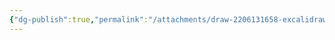 ```yaml
---
{"dg-publish":true,"permalink":"/attachments/draw-2206131658-excalidraw/","dgHomeLink":false,"dgPassFrontmatter":false}
---
```

<style>
.container {font-family: sans-serif; text-align: center;}
.button-wrapper button {z-index: 1;height: 40px; width: 100px; margin: 10px;padding: 5px;}
.excalidraw .App-menu_top .buttonList { display: flex;}
.excalidraw-wrapper { height: 800px; margin: 50px; position: relative;}
:root[dir="ltr"] .excalidraw .layer-ui__wrapper .zen-mode-transition.App-menu_bottom--transition-left {transform: none;}
</style><script src="https://unpkg.com/react@17/umd/react.production.min.js"></script><script src="https://unpkg.com/react-dom@17/umd/react-dom.production.min.js"></script><script type="text/javascript" src="https://unpkg.com/@excalidraw/excalidraw/dist/excalidraw.production.min.js"></script><div id="draw_2206131658excalidraw.md"></div><script>(function(){const InitialData={"type":"excalidraw","version":2,"source":"https://excalidraw.com","elements":[{"type":"text","version":950,"versionNonce":238669921,"isDeleted":false,"id":"r7FxcFMi","fillStyle":"hachure","strokeWidth":1,"strokeStyle":"solid","roughness":1,"opacity":100,"angle":0,"x":-134.38641805953603,"y":112.61570464175327,"strokeColor":"#000000","backgroundColor":"transparent","width":278,"height":48,"seed":207146373,"groupIds":[],"strokeSharpness":"sharp","boundElements":[],"updated":1655128830766,"link":null,"locked":false,"fontSize":20.226449001982285,"fontFamily":2,"text":"Pre-world -- sensual hyle\n(Vorwelt)       (Emfindungshyle)","rawText":"Pre-world -- sensual hyle\n(Vorwelt)       (Emfindungshyle)","baseline":43,"textAlign":"left","verticalAlign":"top","containerId":null,"originalText":"Pre-world -- sensual hyle\n(Vorwelt)       (Emfindungshyle)"},{"type":"text","version":750,"versionNonce":650105213,"isDeleted":false,"id":"aLGvIkVt","fillStyle":"hachure","strokeWidth":1,"strokeStyle":"solid","roughness":1,"opacity":100,"angle":0,"x":226.58746762140527,"y":-850.9111224273978,"strokeColor":"#000000","backgroundColor":"transparent","width":342,"height":48,"seed":478705995,"groupIds":[],"strokeSharpness":"sharp","boundElements":[],"updated":1655128830766,"link":null,"locked":false,"fontSize":20.226449001982267,"fontFamily":2,"text":"world as ground / world as primal fact\n(Welt als Boden / Welt als Urtatsache)","rawText":"world as ground / world as primal fact\n(Welt als Boden / Welt als Urtatsache)","baseline":43,"textAlign":"center","verticalAlign":"top","containerId":null,"originalText":"world as ground / world as primal fact\n(Welt als Boden / Welt als Urtatsache)"},{"type":"text","version":270,"versionNonce":50188499,"isDeleted":false,"id":"h8mj8AKT","fillStyle":"hachure","strokeWidth":1,"strokeStyle":"solid","roughness":1,"opacity":100,"angle":0,"x":-741.0623648315927,"y":-699.7796432152776,"strokeColor":"#000000","backgroundColor":"transparent","width":172,"height":33,"seed":693032165,"groupIds":[],"strokeSharpness":"sharp","boundElements":[],"updated":1655128830766,"link":null,"locked":false,"fontSize":28,"fontFamily":2,"text":"world as such","rawText":"world as such","baseline":25,"textAlign":"left","verticalAlign":"top","containerId":null,"originalText":"world as such"},{"type":"text","version":255,"versionNonce":863467691,"isDeleted":false,"id":"QISHs5NC","fillStyle":"hachure","strokeWidth":1,"strokeStyle":"solid","roughness":1,"opacity":100,"angle":0,"x":-738.7913643781885,"y":-350.1030151024844,"strokeColor":"#000000","backgroundColor":"transparent","width":225,"height":33,"seed":2002851819,"groupIds":[],"strokeSharpness":"sharp","boundElements":[],"updated":1655129211533,"link":null,"locked":false,"fontSize":28,"fontFamily":2,"text":"modalizable world","rawText":"modalizable world","baseline":25,"textAlign":"left","verticalAlign":"top","containerId":null,"originalText":"modalizable world"},{"type":"text","version":626,"versionNonce":2068987507,"isDeleted":false,"id":"UnkOmCIn","fillStyle":"hachure","strokeWidth":1,"strokeStyle":"solid","roughness":1,"opacity":100,"angle":0,"x":-742.7640132533329,"y":-85.54825568052877,"strokeColor":"#000000","backgroundColor":"transparent","width":201,"height":33,"seed":2093805637,"groupIds":[],"strokeSharpness":"sharp","boundElements":[],"updated":1655128830766,"link":null,"locked":false,"fontSize":28,"fontFamily":2,"text":"regions of being","rawText":"regions of being","baseline":25,"textAlign":"left","verticalAlign":"top","containerId":null,"originalText":"regions of being"},{"type":"text","version":300,"versionNonce":1221416509,"isDeleted":false,"id":"CUpxYfby","fillStyle":"hachure","strokeWidth":1,"strokeStyle":"solid","roughness":1,"opacity":100,"angle":0,"x":-305.47755696638933,"y":-780.0702532713523,"strokeColor":"#000000","backgroundColor":"transparent","width":368,"height":27,"seed":921494155,"groupIds":[],"strokeSharpness":"sharp","boundElements":[],"updated":1655128830766,"link":null,"locked":false,"fontSize":22.5581541604898,"fontFamily":2,"text":"transcendental concepts of the world","rawText":"transcendental concepts of the world","baseline":20,"textAlign":"center","verticalAlign":"top","containerId":null,"originalText":"transcendental concepts of the world"},{"type":"text","version":392,"versionNonce":1980233747,"isDeleted":false,"id":"jS6f2a0K","fillStyle":"hachure","strokeWidth":1,"strokeStyle":"solid","roughness":1,"opacity":100,"angle":0,"x":-282.5945695958226,"y":-661.9449959306636,"strokeColor":"#000000","backgroundColor":"transparent","width":295,"height":28,"seed":615554981,"groupIds":[],"strokeSharpness":"sharp","boundElements":[],"updated":1655128830767,"link":null,"locked":false,"fontSize":24.00789924289868,"fontFamily":2,"text":"natural concept of the world","rawText":"natural concept of the world","baseline":21,"textAlign":"center","verticalAlign":"top","containerId":null,"originalText":"natural concept of the world"},{"type":"text","version":469,"versionNonce":474243055,"isDeleted":false,"id":"L9OwPpdx","fillStyle":"hachure","strokeWidth":1,"strokeStyle":"solid","roughness":1,"opacity":100,"angle":0,"x":-69.57651299879444,"y":-624.9693696663641,"strokeColor":"#000000","backgroundColor":"transparent","width":173,"height":27,"seed":870734123,"groupIds":[],"strokeSharpness":"sharp","boundElements":[],"updated":1655128830767,"link":null,"locked":false,"fontSize":22.743364417034638,"fontFamily":2,"text":"(world as totality)","rawText":"(world as totality)","baseline":20,"textAlign":"center","verticalAlign":"top","containerId":null,"originalText":"(world as totality)"},{"type":"text","version":314,"versionNonce":823492019,"isDeleted":false,"id":"bm1GRaic","fillStyle":"hachure","strokeWidth":1,"strokeStyle":"solid","roughness":1,"opacity":100,"angle":0,"x":228.12330327925497,"y":-753.7829695101915,"strokeColor":"#000000","backgroundColor":"transparent","width":368,"height":23,"seed":656892677,"groupIds":[],"strokeSharpness":"sharp","boundElements":[],"updated":1655128830767,"link":null,"locked":false,"fontSize":20,"fontFamily":2,"text":"world-horizon / world as universal horizon","rawText":"world-horizon / world as universal horizon","baseline":17,"textAlign":"center","verticalAlign":"top","containerId":null,"originalText":"world-horizon / world as universal horizon"},{"type":"text","version":204,"versionNonce":860924669,"isDeleted":false,"id":"aj08nuMp","fillStyle":"hachure","strokeWidth":1,"strokeStyle":"solid","roughness":1,"opacity":100,"angle":0,"x":-434.49877139289765,"y":-537.6175086511649,"strokeColor":"#000000","backgroundColor":"transparent","width":469,"height":68,"seed":1270348747,"groupIds":[],"strokeSharpness":"sharp","boundElements":[],"updated":1655128830767,"link":null,"locked":false,"fontSize":20,"fontFamily":2,"text":"basic modes of givenness of the life-world\n/ total-aspects of the world\n(grundlegende Gegebenheitsweisen der Lebenswelt)","rawText":"basic modes of givenness of the life-world\n/ total-aspects of the world\n(grundlegende Gegebenheitsweisen der Lebenswelt)","baseline":63,"textAlign":"left","verticalAlign":"top","containerId":null,"originalText":"basic modes of givenness of the life-world\n/ total-aspects of the world\n(grundlegende Gegebenheitsweisen der Lebenswelt)"},{"type":"text","version":270,"versionNonce":1738624851,"isDeleted":false,"id":"iSogyhXq","fillStyle":"hachure","strokeWidth":1,"strokeStyle":"solid","roughness":1,"opacity":100,"angle":0,"x":186.9992036376259,"y":-553.0699753434081,"strokeColor":"#000000","backgroundColor":"transparent","width":151,"height":23,"seed":1756281445,"groupIds":[],"strokeSharpness":"sharp","boundElements":[],"updated":1655128830767,"link":null,"locked":false,"fontSize":20,"fontFamily":2,"text":"horizon-structure","rawText":"horizon-structure","baseline":17,"textAlign":"left","verticalAlign":"top","containerId":null,"originalText":"horizon-structure"},{"type":"text","version":169,"versionNonce":1499218781,"isDeleted":false,"id":"6WI7tBYY","fillStyle":"hachure","strokeWidth":1,"strokeStyle":"solid","roughness":1,"opacity":100,"angle":0,"x":372.5085856130729,"y":-552.0455002457521,"strokeColor":"#000000","backgroundColor":"transparent","width":146,"height":23,"seed":1249659499,"groupIds":[],"strokeSharpness":"sharp","boundElements":[],"updated":1655128830767,"link":null,"locked":false,"fontSize":20,"fontFamily":2,"text":"practical horizon","rawText":"practical horizon","baseline":17,"textAlign":"left","verticalAlign":"top","containerId":null,"originalText":"practical horizon"},{"type":"text","version":207,"versionNonce":738323699,"isDeleted":false,"id":"r17nUuor","fillStyle":"hachure","strokeWidth":1,"strokeStyle":"solid","roughness":1,"opacity":100,"angle":0,"x":547.4775448764656,"y":-551.4721185493232,"strokeColor":"#000000","backgroundColor":"transparent","width":120,"height":23,"seed":1645487557,"groupIds":[],"strokeSharpness":"sharp","boundElements":[],"updated":1655128830767,"link":null,"locked":false,"fontSize":20,"fontFamily":2,"text":"pregivenness","rawText":"pregivenness","baseline":17,"textAlign":"left","verticalAlign":"top","containerId":null,"originalText":"pregivenness"},{"type":"text","version":262,"versionNonce":2132135869,"isDeleted":false,"id":"gvK4QpDI","fillStyle":"hachure","strokeWidth":1,"strokeStyle":"solid","roughness":1,"opacity":100,"angle":0,"x":495.50928218890294,"y":-510.726768312927,"strokeColor":"#000000","backgroundColor":"transparent","width":179,"height":23,"seed":352175371,"groupIds":[],"strokeSharpness":"sharp","boundElements":[],"updated":1655128830767,"link":null,"locked":false,"fontSize":20,"fontFamily":2,"text":"orientation-structure","rawText":"orientation-structure","baseline":17,"textAlign":"left","verticalAlign":"top","containerId":null,"originalText":"orientation-structure"},{"type":"text","version":264,"versionNonce":29218451,"isDeleted":false,"id":"nE0V6bty","fillStyle":"hachure","strokeWidth":1,"strokeStyle":"solid","roughness":1,"opacity":100,"angle":0,"x":357.8905702048128,"y":-512.2216356258494,"strokeColor":"#000000","backgroundColor":"transparent","width":111,"height":23,"seed":376775973,"groupIds":[],"strokeSharpness":"sharp","boundElements":[],"updated":1655128830767,"link":null,"locked":false,"fontSize":20,"fontFamily":2,"text":"embodiment","rawText":"embodiment","baseline":17,"textAlign":"left","verticalAlign":"top","containerId":null,"originalText":"embodiment"},{"type":"text","version":213,"versionNonce":1654575133,"isDeleted":false,"id":"BscmjTk1","fillStyle":"hachure","strokeWidth":1,"strokeStyle":"solid","roughness":1,"opacity":100,"angle":0,"x":-300.7018176746833,"y":-354.7843835547395,"strokeColor":"#000000","backgroundColor":"transparent","width":199,"height":45,"seed":313977771,"groupIds":[],"strokeSharpness":"sharp","boundElements":[],"updated":1655128830767,"link":null,"locked":false,"fontSize":20,"fontFamily":2,"text":"the world -- a world\n(die Welt)     (ein Welt)","rawText":"the world -- a world\n(die Welt)     (ein Welt)","baseline":40,"textAlign":"left","verticalAlign":"top","containerId":null,"originalText":"the world -- a world\n(die Welt)     (ein Welt)"},{"type":"text","version":185,"versionNonce":931892275,"isDeleted":false,"id":"zeNzusJA","fillStyle":"hachure","strokeWidth":1,"strokeStyle":"solid","roughness":1,"opacity":100,"angle":0,"x":62.41011908573137,"y":-354.861747554016,"strokeColor":"#000000","backgroundColor":"transparent","width":226,"height":45,"seed":1228880005,"groupIds":[],"strokeSharpness":"sharp","boundElements":[],"updated":1655128830767,"link":null,"locked":false,"fontSize":20,"fontFamily":2,"text":"home-world -- alien-world\n(Heimwelt)    (Fremdwelt)","rawText":"home-world -- alien-world\n(Heimwelt)    (Fremdwelt)","baseline":40,"textAlign":"left","verticalAlign":"top","containerId":null,"originalText":"home-world -- alien-world\n(Heimwelt)    (Fremdwelt)"},{"type":"text","version":586,"versionNonce":1650475791,"isDeleted":false,"id":"In4iVsWY","fillStyle":"hachure","strokeWidth":1,"strokeStyle":"solid","roughness":1,"opacity":100,"angle":0,"x":-135.7862960249431,"y":-124.76550194636388,"strokeColor":"#000000","backgroundColor":"transparent","width":225,"height":23,"seed":1473396299,"groupIds":[],"strokeSharpness":"sharp","boundElements":[],"updated":1655128830767,"link":null,"locked":false,"fontSize":20,"fontFamily":2,"text":"theoretical linguistic layer","rawText":"theoretical linguistic layer","baseline":17,"textAlign":"left","verticalAlign":"top","containerId":null,"originalText":"theoretical linguistic layer"},{"type":"text","version":507,"versionNonce":1715674177,"isDeleted":false,"id":"tvd286EN","fillStyle":"hachure","strokeWidth":1,"strokeStyle":"solid","roughness":1,"opacity":100,"angle":0,"x":-136.0026359839817,"y":-87.73438951766855,"strokeColor":"#000000","backgroundColor":"transparent","width":260,"height":23,"seed":1949294565,"groupIds":[],"strokeSharpness":"sharp","boundElements":[],"updated":1655128830767,"link":null,"locked":false,"fontSize":20,"fontFamily":2,"text":"pre-theoretical linguistic layer","rawText":"pre-theoretical linguistic layer","baseline":17,"textAlign":"left","verticalAlign":"top","containerId":null,"originalText":"pre-theoretical linguistic layer"},{"type":"text","version":586,"versionNonce":1748796495,"isDeleted":false,"id":"6WccH123","fillStyle":"hachure","strokeWidth":1,"strokeStyle":"solid","roughness":1,"opacity":100,"angle":0,"x":-136.18740780937833,"y":-49.4161245271838,"strokeColor":"#000000","backgroundColor":"transparent","width":232,"height":23,"seed":254426347,"groupIds":[],"strokeSharpness":"sharp","boundElements":[],"updated":1655128830767,"link":null,"locked":false,"fontSize":20,"fontFamily":2,"text":"pre-linguistic cultural layer","rawText":"pre-linguistic cultural layer","baseline":17,"textAlign":"left","verticalAlign":"top","containerId":null,"originalText":"pre-linguistic cultural layer"},{"type":"text","version":635,"versionNonce":720890913,"isDeleted":false,"id":"sDZ6xpgS","fillStyle":"hachure","strokeWidth":1,"strokeStyle":"solid","roughness":1,"opacity":100,"angle":0,"x":-368.5493582584638,"y":-104.65254040432501,"strokeColor":"#000000","backgroundColor":"transparent","width":174,"height":76,"seed":2102696773,"groupIds":[],"strokeSharpness":"sharp","boundElements":[],"updated":1655128830767,"link":null,"locked":false,"fontSize":21.18117299702596,"fontFamily":2,"text":"cultural world\n/surrounding world\n(Umwelt)","rawText":"cultural world\n/surrounding world\n(Umwelt)","baseline":69,"textAlign":"left","verticalAlign":"top","containerId":null,"originalText":"cultural world\n/surrounding world\n(Umwelt)"},{"type":"text","version":572,"versionNonce":526894913,"isDeleted":false,"id":"S65o3pWJ","fillStyle":"hachure","strokeWidth":1,"strokeStyle":"solid","roughness":1,"opacity":100,"angle":0,"x":-371.60086298577767,"y":25.88293908557955,"strokeColor":"#000000","backgroundColor":"transparent","width":156,"height":25,"seed":608790411,"groupIds":[],"strokeSharpness":"sharp","boundElements":[],"updated":1655128830767,"link":null,"locked":false,"fontSize":21.16407331469457,"fontFamily":2,"text":"perceptual world","rawText":"perceptual world","baseline":19,"textAlign":"left","verticalAlign":"top","containerId":null,"originalText":"perceptual world"},{"type":"text","version":537,"versionNonce":209617423,"isDeleted":false,"id":"NI50dTnd","fillStyle":"hachure","strokeWidth":1,"strokeStyle":"solid","roughness":1,"opacity":100,"angle":0,"x":-127.7525404416906,"y":22.653627588321,"strokeColor":"#000000","backgroundColor":"transparent","width":125,"height":23,"seed":755690149,"groupIds":[],"strokeSharpness":"sharp","boundElements":[],"updated":1655128830767,"link":null,"locked":false,"fontSize":20,"fontFamily":2,"text":"nature -- thing","rawText":"nature -- thing","baseline":17,"textAlign":"left","verticalAlign":"top","containerId":null,"originalText":"nature -- thing"},{"type":"text","version":550,"versionNonce":1517462241,"isDeleted":false,"id":"rtgcaHUp","fillStyle":"hachure","strokeWidth":1,"strokeStyle":"solid","roughness":1,"opacity":100,"angle":0,"x":-126.06061366661834,"y":64.33976677950693,"strokeColor":"#000000","backgroundColor":"transparent","width":236,"height":23,"seed":761937451,"groupIds":[],"strokeSharpness":"sharp","boundElements":[],"updated":1655128830767,"link":null,"locked":false,"fontSize":20,"fontFamily":2,"text":"phantom-world -- phantom","rawText":"phantom-world -- phantom","baseline":17,"textAlign":"left","verticalAlign":"top","containerId":null,"originalText":"phantom-world -- phantom"},{"type":"text","version":493,"versionNonce":1833327283,"isDeleted":false,"id":"CB0DEUmv","fillStyle":"hachure","strokeWidth":1,"strokeStyle":"solid","roughness":1,"opacity":100,"angle":0,"x":-108.28524021063868,"y":-226.6823644217036,"strokeColor":"#000000","backgroundColor":"transparent","width":201,"height":58,"seed":1677741573,"groupIds":[],"strokeSharpness":"sharp","boundElements":[],"updated":1655128830767,"link":null,"locked":false,"fontSize":24.65629325877761,"fontFamily":2,"text":"layers of\nconcrete life-world","rawText":"layers of\nconcrete life-world","baseline":51,"textAlign":"center","verticalAlign":"top","containerId":null,"originalText":"layers of\nconcrete life-world"},{"type":"text","version":462,"versionNonce":887627261,"isDeleted":false,"id":"hCBsRzFj","fillStyle":"hachure","strokeWidth":1,"strokeStyle":"solid","roughness":1,"opacity":100,"angle":0,"x":333.00708248427986,"y":-222.94356081948183,"strokeColor":"#000000","backgroundColor":"transparent","width":169,"height":58,"seed":360136907,"groupIds":[],"strokeSharpness":"sharp","boundElements":[],"updated":1655128830767,"link":null,"locked":false,"fontSize":24.759737666391633,"fontFamily":2,"text":"special worlds\n(Sonderwelten)","rawText":"special worlds\n(Sonderwelten)","baseline":51,"textAlign":"center","verticalAlign":"top","containerId":null,"originalText":"special worlds\n(Sonderwelten)"},{"type":"text","version":449,"versionNonce":1882331105,"isDeleted":false,"id":"KX1Gos3j","fillStyle":"hachure","strokeWidth":1,"strokeStyle":"solid","roughness":1,"opacity":100,"angle":0,"x":244.21223969753203,"y":-97.2842095927349,"strokeColor":"#000000","backgroundColor":"transparent","width":140,"height":23,"seed":288507237,"groupIds":[],"strokeSharpness":"sharp","boundElements":[],"updated":1655128830767,"link":null,"locked":false,"fontSize":20,"fontFamily":2,"text":"economic world","rawText":"economic world","baseline":17,"textAlign":"left","verticalAlign":"top","containerId":null,"originalText":"economic world"},{"type":"text","version":453,"versionNonce":1971622575,"isDeleted":false,"id":"CxQS8DZU","fillStyle":"hachure","strokeWidth":1,"strokeStyle":"solid","roughness":1,"opacity":100,"angle":0,"x":241.7527276553477,"y":-56.58162543203582,"strokeColor":"#000000","backgroundColor":"transparent","width":121,"height":23,"seed":101379947,"groupIds":[],"strokeSharpness":"sharp","boundElements":[],"updated":1655128830767,"link":null,"locked":false,"fontSize":20,"fontFamily":2,"text":"political world","rawText":"political world","baseline":17,"textAlign":"left","verticalAlign":"top","containerId":null,"originalText":"political world"},{"type":"text","version":443,"versionNonce":13005761,"isDeleted":false,"id":"FDPutKUJ","fillStyle":"hachure","strokeWidth":1,"strokeStyle":"solid","roughness":1,"opacity":100,"angle":0,"x":416.9118416126795,"y":-95.77065470178422,"strokeColor":"#000000","backgroundColor":"transparent","width":134,"height":23,"seed":1743671493,"groupIds":[],"strokeSharpness":"sharp","boundElements":[],"updated":1655128830767,"link":null,"locked":false,"fontSize":20,"fontFamily":2,"text":"historical world","rawText":"historical world","baseline":17,"textAlign":"left","verticalAlign":"top","containerId":null,"originalText":"historical world"},{"type":"text","version":482,"versionNonce":735864015,"isDeleted":false,"id":"QLsJkytE","fillStyle":"hachure","strokeWidth":1,"strokeStyle":"solid","roughness":1,"opacity":100,"angle":0,"x":417.36837284389924,"y":-60.12923259307706,"strokeColor":"#000000","backgroundColor":"transparent","width":129,"height":23,"seed":292538891,"groupIds":[],"strokeSharpness":"sharp","boundElements":[],"updated":1655128830767,"link":null,"locked":false,"fontSize":20,"fontFamily":2,"text":"religious world","rawText":"religious world","baseline":17,"textAlign":"left","verticalAlign":"top","containerId":null,"originalText":"religious world"},{"type":"text","version":434,"versionNonce":1512330145,"isDeleted":false,"id":"5y2Ja8Hf","fillStyle":"hachure","strokeWidth":1,"strokeStyle":"solid","roughness":1,"opacity":100,"angle":0,"x":251.95895344995267,"y":30.877669465842132,"strokeColor":"#000000","backgroundColor":"transparent","width":106,"height":23,"seed":1439821861,"groupIds":[],"strokeSharpness":"sharp","boundElements":[],"updated":1655128830767,"link":null,"locked":false,"fontSize":20,"fontFamily":2,"text":"visual world","rawText":"visual world","baseline":17,"textAlign":"left","verticalAlign":"top","containerId":null,"originalText":"visual world"},{"type":"text","version":442,"versionNonce":129299183,"isDeleted":false,"id":"QLlTBJhg","fillStyle":"hachure","strokeWidth":1,"strokeStyle":"solid","roughness":1,"opacity":100,"angle":0,"x":417.0797013340672,"y":29.858662100933202,"strokeColor":"#000000","backgroundColor":"transparent","width":107,"height":23,"seed":480268459,"groupIds":[],"strokeSharpness":"sharp","boundElements":[],"updated":1655128830767,"link":null,"locked":false,"fontSize":20,"fontFamily":2,"text":"haptic world","rawText":"haptic world","baseline":17,"textAlign":"left","verticalAlign":"top","containerId":null,"originalText":"haptic world"},{"type":"text","version":493,"versionNonce":813381505,"isDeleted":false,"id":"z7N3Gu8H","fillStyle":"hachure","strokeWidth":1,"strokeStyle":"solid","roughness":1,"opacity":100,"angle":0,"x":253.78823577041555,"y":64.62732907747079,"strokeColor":"#000000","backgroundColor":"transparent","width":125,"height":23,"seed":952804229,"groupIds":[],"strokeSharpness":"sharp","boundElements":[],"updated":1655128830767,"link":null,"locked":false,"fontSize":20,"fontFamily":2,"text":"auditory world","rawText":"auditory world","baseline":17,"textAlign":"left","verticalAlign":"top","containerId":null,"originalText":"auditory world"},{"type":"line","version":732,"versionNonce":1051637629,"isDeleted":false,"id":"Xzsm1HxC_xFAu65-HLgSQ","fillStyle":"hachure","strokeWidth":0.5,"strokeStyle":"dashed","roughness":1,"opacity":100,"angle":0,"x":190.305304902353,"y":-165.13211042320927,"strokeColor":"#000000","backgroundColor":"transparent","width":0,"height":300.095784321015,"seed":155648843,"groupIds":[],"strokeSharpness":"round","boundElements":[],"updated":1655128830767,"link":null,"locked":false,"startBinding":null,"endBinding":null,"lastCommittedPoint":null,"startArrowhead":null,"endArrowhead":null,"points":[[0,0],[0,300.095784321015]]},{"type":"line","version":469,"versionNonce":295091471,"isDeleted":false,"id":"wEUB51hasrtU6YCaP29TY","fillStyle":"hachure","strokeWidth":0.5,"strokeStyle":"dashed","roughness":1,"opacity":100,"angle":0,"x":-142.46204684438362,"y":-8.557323067997572,"strokeColor":"#000000","backgroundColor":"transparent","width":656.2155311986019,"height":0,"seed":1427499749,"groupIds":[],"strokeSharpness":"round","boundElements":[],"updated":1655128830767,"link":null,"locked":false,"startBinding":null,"endBinding":null,"lastCommittedPoint":null,"startArrowhead":null,"endArrowhead":null,"points":[[0,0],[656.2155311986019,0]]},{"type":"line","version":114,"versionNonce":1447346141,"isDeleted":false,"id":"_4eM8Q-ARXmM8lxBKHfva","fillStyle":"hachure","strokeWidth":1,"strokeStyle":"solid","roughness":1,"opacity":100,"angle":0,"x":-460.6305019844383,"y":-692.9965791113065,"strokeColor":"#000000","backgroundColor":"transparent","width":137.2374725341797,"height":67.82997131347656,"seed":532570603,"groupIds":[],"strokeSharpness":"round","boundElements":[],"updated":1655128830767,"link":null,"locked":false,"startBinding":null,"endBinding":null,"lastCommittedPoint":null,"startArrowhead":null,"endArrowhead":null,"points":[[0,0],[137.2374725341797,-67.82997131347656]]},{"type":"line","version":214,"versionNonce":760051827,"isDeleted":false,"id":"yX2cI2QRYqOe4buesFb_8","fillStyle":"hachure","strokeWidth":1,"strokeStyle":"solid","roughness":1,"opacity":100,"angle":0,"x":-460.6361306908186,"y":-691.9891977668061,"strokeColor":"#000000","backgroundColor":"transparent","width":159.49517272583807,"height":45.39100621200845,"seed":188827205,"groupIds":[],"strokeSharpness":"round","boundElements":[],"updated":1655128830767,"link":null,"locked":false,"startBinding":null,"endBinding":null,"lastCommittedPoint":null,"startArrowhead":null,"endArrowhead":null,"points":[[0,0],[159.49517272583807,45.39100621200845]]},{"type":"line","version":201,"versionNonce":851098685,"isDeleted":false,"id":"EogZDZZCAE5jz27-7jdIn","fillStyle":"hachure","strokeWidth":1,"strokeStyle":"solid","roughness":1,"opacity":100,"angle":0,"x":84.58835482708514,"y":-763.9814195043729,"strokeColor":"#000000","backgroundColor":"transparent","width":121.4630126953125,"height":17.351837158203125,"seed":957410443,"groupIds":[],"strokeSharpness":"round","boundElements":[],"updated":1655128830767,"link":null,"locked":false,"startBinding":null,"endBinding":null,"lastCommittedPoint":null,"startArrowhead":null,"endArrowhead":null,"points":[[0,0],[121.4630126953125,17.351837158203125]]},{"type":"line","version":104,"versionNonce":468855965,"isDeleted":false,"id":"ZcraN5DGjGxUZ9Q87tqBq","fillStyle":"hachure","strokeWidth":1,"strokeStyle":"solid","roughness":1,"opacity":100,"angle":0,"x":-564.5634252543182,"y":-684.1132672879538,"strokeColor":"#000000","backgroundColor":"transparent","width":104.5448641505914,"height":7.357995434171187,"seed":1311389093,"groupIds":[],"strokeSharpness":"round","boundElements":[],"updated":1655128830767,"link":null,"locked":false,"startBinding":null,"endBinding":null,"lastCommittedPoint":null,"startArrowhead":null,"endArrowhead":null,"points":[[0,0],[104.5448641505914,-7.357995434171187]]},{"type":"line","version":87,"versionNonce":1963603891,"isDeleted":false,"id":"lbbeTCo1fW25PTISAIPDL","fillStyle":"hachure","strokeWidth":1,"strokeStyle":"solid","roughness":1,"opacity":100,"angle":0,"x":-565.1765964831961,"y":-677.0618574682215,"strokeColor":"#000000","backgroundColor":"transparent","width":126.61885045310484,"height":139.1887568484654,"seed":687416107,"groupIds":[],"strokeSharpness":"round","boundElements":[],"updated":1655128830767,"link":null,"locked":false,"startBinding":null,"endBinding":null,"lastCommittedPoint":null,"startArrowhead":null,"endArrowhead":null,"points":[[0,0],[126.61885045310484,139.1887568484654]]},{"type":"rectangle","version":141,"versionNonce":1637650685,"isDeleted":false,"id":"tqONkp6mDzYtiaXWfTnzw","fillStyle":"hachure","strokeWidth":1,"strokeStyle":"solid","roughness":1,"opacity":100,"angle":0,"x":151.36319452376836,"y":-562.1741669132124,"strokeColor":"#000000","backgroundColor":"transparent","width":551.7785353304594,"height":85.04484162899638,"seed":1493055749,"groupIds":[],"strokeSharpness":"sharp","boundElements":[],"updated":1655128830767,"link":null,"locked":false},{"type":"line","version":164,"versionNonce":15649107,"isDeleted":false,"id":"dEYu5_GbBEHHQxLJWElDx","fillStyle":"hachure","strokeWidth":1,"strokeStyle":"solid","roughness":1,"opacity":100,"angle":0,"x":8.439619462832752,"y":-513.8523248188095,"strokeColor":"#000000","backgroundColor":"transparent","width":126.724641551545,"height":0.7372423164231634,"seed":1742833099,"groupIds":[],"strokeSharpness":"round","boundElements":[],"updated":1655128830767,"link":null,"locked":false,"startBinding":null,"endBinding":null,"lastCommittedPoint":null,"startArrowhead":null,"endArrowhead":null,"points":[[0,0],[126.724641551545,-0.7372423164231634]]},{"type":"line","version":136,"versionNonce":1631283549,"isDeleted":false,"id":"6GK8qmfwsu2dvGCtL8cBA","fillStyle":"hachure","strokeWidth":2,"strokeStyle":"dashed","roughness":1,"opacity":100,"angle":0,"x":-635.263617212599,"y":-402.20903745093506,"strokeColor":"#000000","backgroundColor":"transparent","width":1321.231059893761,"height":0,"seed":624611429,"groupIds":[],"strokeSharpness":"round","boundElements":[],"updated":1655128830767,"link":null,"locked":false,"startBinding":null,"endBinding":null,"lastCommittedPoint":null,"startArrowhead":null,"endArrowhead":null,"points":[[0,0],[1321.231059893761,0]]},{"type":"line","version":302,"versionNonce":1905272563,"isDeleted":false,"id":"Hnh2aY8iTP-9yemYTA3rv","fillStyle":"hachure","strokeWidth":2,"strokeStyle":"dashed","roughness":1,"opacity":100,"angle":0,"x":-635.4175851706254,"y":-264.94858545985073,"strokeColor":"#000000","backgroundColor":"transparent","width":1321.231059893761,"height":0,"seed":2095354987,"groupIds":[],"strokeSharpness":"round","boundElements":[],"updated":1655128830767,"link":null,"locked":false,"startBinding":null,"endBinding":null,"lastCommittedPoint":null,"startArrowhead":null,"endArrowhead":null,"points":[[0,0],[1321.231059893761,0]]},{"type":"line","version":582,"versionNonce":1496299731,"isDeleted":false,"id":"naErgvwjO66Rk2o-JaNsj","fillStyle":"hachure","strokeWidth":1,"strokeStyle":"solid","roughness":1,"opacity":100,"angle":0,"x":75.32984086223405,"y":-774.5094373129886,"strokeColor":"#000000","backgroundColor":"transparent","width":138.7911054953373,"height":47.8590418041403,"seed":548240325,"groupIds":[],"strokeSharpness":"round","boundElements":[],"updated":1655128830767,"link":null,"locked":false,"startBinding":null,"endBinding":null,"lastCommittedPoint":null,"startArrowhead":null,"endArrowhead":null,"points":[[0,0],[138.7911054953373,-47.8590418041403]]},{"type":"text","version":330,"versionNonce":1014133811,"isDeleted":false,"id":"nILIiWEC","fillStyle":"hachure","strokeWidth":1,"strokeStyle":"solid","roughness":1,"opacity":100,"angle":0,"x":207.56495698818253,"y":-514.469402311228,"strokeColor":"#000000","backgroundColor":"transparent","width":85,"height":23,"seed":667733771,"groupIds":[],"strokeSharpness":"sharp","boundElements":[],"updated":1655128830767,"link":null,"locked":false,"fontSize":20,"fontFamily":2,"text":"historicity","rawText":"historicity","baseline":17,"textAlign":"left","verticalAlign":"top","containerId":null,"originalText":"historicity"}],"appState":{"theme":"light","viewBackgroundColor":"#ffffff","currentItemStrokeColor":"#000000","currentItemBackgroundColor":"transparent","currentItemFillStyle":"hachure","currentItemStrokeWidth":1,"currentItemStrokeStyle":"solid","currentItemRoughness":1,"currentItemOpacity":100,"currentItemFontFamily":1,"currentItemFontSize":20,"currentItemTextAlign":"left","currentItemStrokeSharpness":"sharp","currentItemStartArrowhead":null,"currentItemEndArrowhead":"arrow","currentItemLinearStrokeSharpness":"round","gridSize":null,"colorPalette":{}},"files":{}};InitialData.scrollToContent=true;App=()=>{const e=React.useRef(null),t=React.useRef(null),[n,i]=React.useState({width:void 0,height:void 0});return React.useEffect(()=>{i({width:t.current.getBoundingClientRect().width,height:t.current.getBoundingClientRect().height});const e=()=>{i({width:t.current.getBoundingClientRect().width,height:t.current.getBoundingClientRect().height})};return window.addEventListener("resize",e),()=>window.removeEventListener("resize",e)},[t]),React.createElement(React.Fragment,null,React.createElement("div",{className:"excalidraw-wrapper",ref:t},React.createElement(Excalidraw.default,{ref:e,width:n.width,height:n.height,initialData:InitialData,viewModeEnabled:!0,zenModeEnabled:!0,gridModeEnabled:!1})))},excalidrawWrapper=document.getElementById("draw_2206131658excalidraw.md");ReactDOM.render(React.createElement(App),excalidrawWrapper);})();</script>
